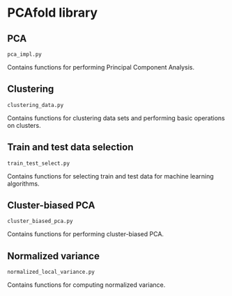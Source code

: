 # PCAfold library

## PCA

`pca_impl.py`

Contains functions for performing Principal Component Analysis.

## Clustering

`clustering_data.py`

Contains functions for clustering data sets and performing basic operations on clusters.

## Train and test data selection

`train_test_select.py`

Contains functions for selecting train and test data for machine learning algorithms.

## Cluster-biased PCA

`cluster_biased_pca.py`

Contains functions for performing cluster-biased PCA.

## Normalized variance

`normalized_local_variance.py`

Contains functions for computing normalized variance.
